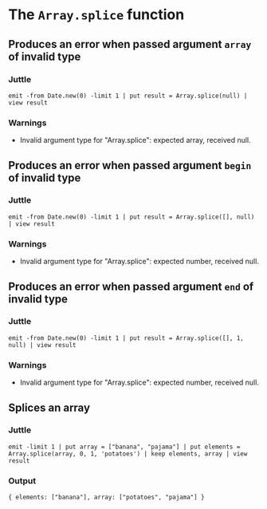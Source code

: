 # The `Array.splice` function

## Produces an error when passed argument `array` of invalid type

### Juttle

    emit -from Date.new(0) -limit 1 | put result = Array.splice(null) | view result

### Warnings

  * Invalid argument type for "Array.splice": expected array, received null.

## Produces an error when passed argument `begin` of invalid type

### Juttle

    emit -from Date.new(0) -limit 1 | put result = Array.splice([], null) | view result

### Warnings

  * Invalid argument type for "Array.splice": expected number, received null.

## Produces an error when passed argument `end` of invalid type

### Juttle

    emit -from Date.new(0) -limit 1 | put result = Array.splice([], 1, null) | view result

### Warnings

  * Invalid argument type for "Array.splice": expected number, received null.

## Splices an array

### Juttle

    emit -limit 1 | put array = ["banana", "pajama"] | put elements = Array.splice(array, 0, 1, 'potatoes') | keep elements, array | view result

### Output

    { elements: ["banana"], array: ["potatoes", "pajama"] }

